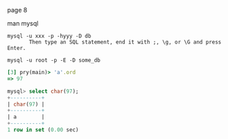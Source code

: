 page 8

man mysql
```
mysql -u xxx -p -hyyy -D db
       Then type an SQL statement, end it with ;, \g, or \G and press Enter.

mysql -u root -p -E -D some_db
```

```ruby
[3] pry(main)> 'a'.ord
=> 97
```

```sql
mysql> select char(97);
+----------+
| char(97) |
+----------+
| a        |
+----------+
1 row in set (0.00 sec)
```